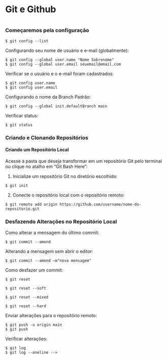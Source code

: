 <h1>Git e Github<h1>

<h3>Começaremos pela configuração</h3>

~~~
$ git config --list
~~~

<p>Configurando seu nome de usuário e e-mail (globalmente):</p>

~~~
$ git config --global user.name "Nome Sobrenome"
$ git config --global user.email seuemail@email.com
~~~

<p>Verificar se o usuário e o e-mail foram cadastrados:</p>

~~~
$ git config user.name
$ git config user.email
~~~

<p>Configurando o nome da Branch Padrão:<p>

~~~
$ git config --global init.defaultBranch main
~~~

<p>Verificar status:</p>

~~~
$ git status 
~~~

<h3>Criando e Clonando Repositórios</h3>

<h4>Criando um Repositório Local</h4>

<p>Acesse a pasta que deseja transformar em um repositório Git pelo terminal ou clique no atalho em “Git Bash Here”:</p>

1. Inicialize um repositório Git no diretório escolhido:

~~~
$ git init
~~~

2. Conecte o repositório local com o repositório remoto:

~~~
$ git remote add origin https://github.com/username/nome-do-repositorio.git
~~~

<h3>Desfazendo Alterações no Repositório Local</h3>

<p>Como alterar a mensagem do último commit:</p>

~~~
$ git commit --amend
~~~

<p>Alterando a mensagem sem abrir o editor:</p>

~~~
$ git commit --amend –m"nova mensagem"
~~~

<p>Como desfazer um commit:</p>

~~~
$ git reset
~~~

~~~
$ git reset --soft
~~~

~~~
$ git reset --mixed
~~~

~~~
$ git reset --hard
~~~

<p>Enviar alterações para o repositório remoto:</p>

~~~
$ git push -u origin main
$ git push 
~~~

<p>Verificar alterações:</p>

~~~
$ git log
$ git log --oneline -->
~~~




